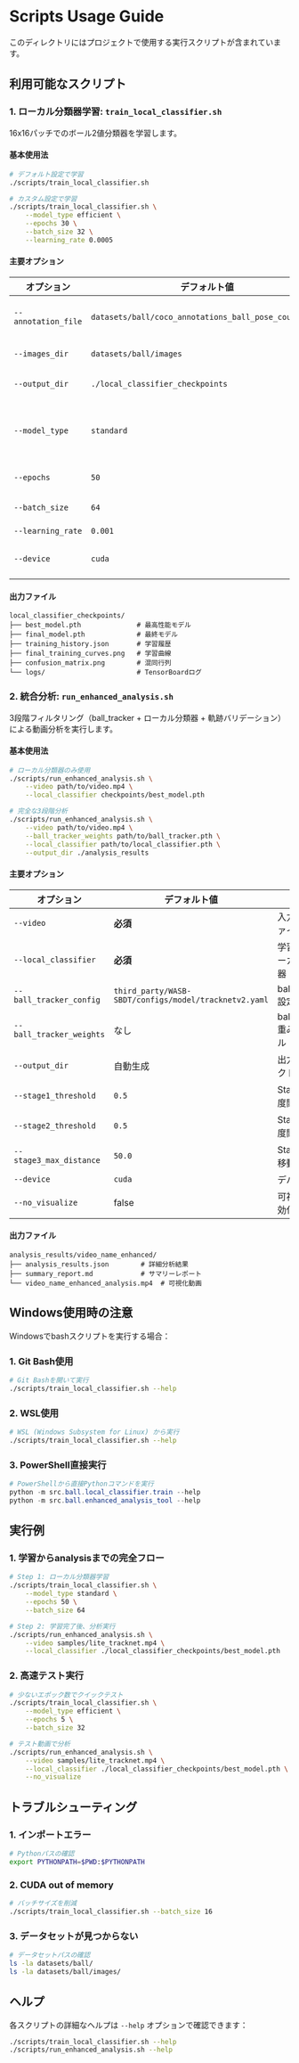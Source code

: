 # Scripts Usage Guide

このディレクトリにはプロジェクトで使用する実行スクリプトが含まれています。

## 利用可能なスクリプト

### 1. ローカル分類器学習: `train_local_classifier.sh`

16x16パッチでのボール2値分類器を学習します。

#### 基本使用法

```bash
# デフォルト設定で学習
./scripts/train_local_classifier.sh

# カスタム設定で学習
./scripts/train_local_classifier.sh \
    --model_type efficient \
    --epochs 30 \
    --batch_size 32 \
    --learning_rate 0.0005
```

#### 主要オプション

| オプション | デフォルト値 | 説明 |
|-----------|-------------|------|
| `--annotation_file` | `datasets/ball/coco_annotations_ball_pose_court.json` | アノテーションファイル |
| `--images_dir` | `datasets/ball/images` | 画像ディレクトリ |
| `--output_dir` | `./local_classifier_checkpoints` | 出力ディレクトリ |
| `--model_type` | `standard` | モデルタイプ (`standard` or `efficient`) |
| `--epochs` | `50` | エポック数 |
| `--batch_size` | `64` | バッチサイズ |
| `--learning_rate` | `0.001` | 学習率 |
| `--device` | `cuda` | デバイス (`cuda` or `cpu`) |

#### 出力ファイル

```
local_classifier_checkpoints/
├── best_model.pth              # 最高性能モデル
├── final_model.pth             # 最終モデル
├── training_history.json       # 学習履歴
├── final_training_curves.png   # 学習曲線
├── confusion_matrix.png        # 混同行列
└── logs/                       # TensorBoardログ
```

### 2. 統合分析: `run_enhanced_analysis.sh`

3段階フィルタリング（ball_tracker + ローカル分類器 + 軌跡バリデーション）による動画分析を実行します。

#### 基本使用法

```bash
# ローカル分類器のみ使用
./scripts/run_enhanced_analysis.sh \
    --video path/to/video.mp4 \
    --local_classifier checkpoints/best_model.pth

# 完全な3段階分析
./scripts/run_enhanced_analysis.sh \
    --video path/to/video.mp4 \
    --ball_tracker_weights path/to/ball_tracker.pth \
    --local_classifier path/to/local_classifier.pth \
    --output_dir ./analysis_results
```

#### 主要オプション

| オプション | デフォルト値 | 説明 |
|-----------|-------------|------|
| `--video` | **必須** | 入力動画ファイル |
| `--local_classifier` | **必須** | 学習済みローカル分類器 |
| `--ball_tracker_config` | `third_party/WASB-SBDT/configs/model/tracknetv2.yaml` | ball_tracker設定 |
| `--ball_tracker_weights` | なし | ball_tracker重みファイル |
| `--output_dir` | 自動生成 | 出力ディレクトリ |
| `--stage1_threshold` | `0.5` | Stage1信頼度閾値 |
| `--stage2_threshold` | `0.5` | Stage2信頼度閾値 |
| `--stage3_max_distance` | `50.0` | Stage3最大移動距離 |
| `--device` | `cuda` | デバイス |
| `--no_visualize` | false | 可視化を無効化 |

#### 出力ファイル

```
analysis_results/video_name_enhanced/
├── analysis_results.json        # 詳細分析結果
├── summary_report.md            # サマリーレポート
└── video_name_enhanced_analysis.mp4  # 可視化動画
```

## Windows使用時の注意

Windowsでbashスクリプトを実行する場合：

### 1. Git Bash使用
```bash
# Git Bashを開いて実行
./scripts/train_local_classifier.sh --help
```

### 2. WSL使用
```bash
# WSL (Windows Subsystem for Linux) から実行
./scripts/train_local_classifier.sh --help
```

### 3. PowerShell直接実行
```powershell
# PowerShellから直接Pythonコマンドを実行
python -m src.ball.local_classifier.train --help
python -m src.ball.enhanced_analysis_tool --help
```

## 実行例

### 1. 学習からanalysisまでの完全フロー

```bash
# Step 1: ローカル分類器学習
./scripts/train_local_classifier.sh \
    --model_type standard \
    --epochs 50 \
    --batch_size 64

# Step 2: 学習完了後、分析実行
./scripts/run_enhanced_analysis.sh \
    --video samples/lite_tracknet.mp4 \
    --local_classifier ./local_classifier_checkpoints/best_model.pth
```

### 2. 高速テスト実行

```bash
# 少ないエポック数でクイックテスト
./scripts/train_local_classifier.sh \
    --model_type efficient \
    --epochs 5 \
    --batch_size 32

# テスト動画で分析
./scripts/run_enhanced_analysis.sh \
    --video samples/lite_tracknet.mp4 \
    --local_classifier ./local_classifier_checkpoints/best_model.pth \
    --no_visualize
```

## トラブルシューティング

### 1. インポートエラー
```bash
# Pythonパスの確認
export PYTHONPATH=$PWD:$PYTHONPATH
```

### 2. CUDA out of memory
```bash
# バッチサイズを削減
./scripts/train_local_classifier.sh --batch_size 16
```

### 3. データセットが見つからない
```bash
# データセットパスの確認
ls -la datasets/ball/
ls -la datasets/ball/images/
```

## ヘルプ

各スクリプトの詳細なヘルプは `--help` オプションで確認できます：

```bash
./scripts/train_local_classifier.sh --help
./scripts/run_enhanced_analysis.sh --help
``` 